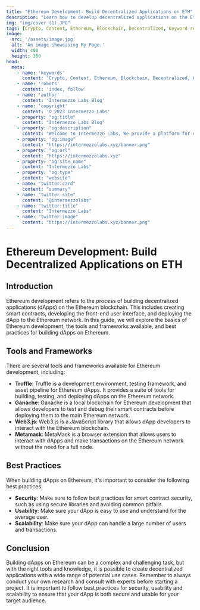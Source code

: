 ```yaml
---
title: "Ethereum Development: Build Decentralized Applications on ETH"
description: "Learn how to develop decentralized applications on the Ethereum blockchain. Understand smart contracts, solidity programming, and web3.js. Start building on Ethereum now!"
img: "img/cover (1).JPG"
tags: [Crypto, Content, Ethereum, Blockchain, Decentralized, Keyword research, Decentralized Applications, Build Applications]
image:
  src: '/assets/image.jpg'
  alt: 'An image showcasing My Page.'
  width: 400
  height: 300
head:
  meta:
    - name: 'keywords'
      content: 'Crypto, Content, Ethereum, Blockchain, Decentralized, Keyword research, Decentralized Applications, Build Applications'
    - name: 'robots'
      content: 'index, follow'
    - name: 'author'
      content: 'Intermezzo Labs Blog'
    - name: 'copyright'
      content: '© 2023 Intermezzo Labs'
    - property: "og:title"
      content: "Intermezzo Labs Blog"
    - property: "og:description"
      content: "Welcome to Intermezzo Labs, We provide a platform for users to create, manage and trade digital assets. These platforms can be used for a variety of purposes, such as gaming, collectibles, and e-commerce. Intermezzo Labs is for anyone who wants to leverage blockchain technology."
    - property: "og:image"
      content: "https://intermezzolabs.xyz/banner.png"
    - property: "og:url"
      content: "https://intermezzolabs.xyz"
    - property: "og:site_name"
      content: "Intermezzo Labs"
    - property: "og:type"
      content: "website"
    - name: "twitter:card"
      content: "summary"
    - name: "twitter:site"
      content: "@intermezzolabs"
    - name: "twitter:title"
      content: "Intermezzo Labs"
    - name: "twitter:image"
      content: "https://intermezzolabs.xyz/banner.png"
---
```


# Ethereum Development: Build Decentralized Applications on ETH

## Introduction
Ethereum development refers to the process of building decentralized applications (dApps) on the Ethereum blockchain. This includes creating smart contracts, developing the front-end user interface, and deploying the dApp to the Ethereum network. In this guide, we will explore the basics of Ethereum development, the tools and frameworks available, and best practices for building dApps on Ethereum.

## Tools and Frameworks
There are several tools and frameworks available for Ethereum development, including:
- **Truffle**: Truffle is a development environment, testing framework, and asset pipeline for Ethereum dApps. It provides a suite of tools for building, testing, and deploying dApps on the Ethereum network.
- **Ganache**: Ganache is a local blockchain for Ethereum development that allows developers to test and debug their smart contracts before deploying them to the main Ethereum network.
- **Web3.js**: Web3.js is a JavaScript library that allows dApp developers to interact with the Ethereum blockchain.
- **Metamask**: MetaMask is a browser extension that allows users to interact with dApps and make transactions on the Ethereum network without the need for a full node.

## Best Practices
When building dApps on Ethereum, it's important to consider the following best practices:
- **Security**: Make sure to follow best practices for smart contract security, such as using secure libraries and avoiding common pitfalls.
- **Usability**: Make sure your dApp is easy to use and understand for the average user.
- **Scalability**: Make sure your dApp can handle a large number of users and transactions.

## Conclusion
Building dApps on Ethereum can be a complex and challenging task, but with the right tools and knowledge, it is possible to create decentralized applications with a wide range of potential use cases. Remember to always conduct your own research and consult with experts before starting a project. It is important to follow best practices for security, usability and scalability to ensure that your dApp is both secure and usable for your target audience.
